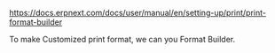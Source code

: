 https://docs.erpnext.com/docs/user/manual/en/setting-up/print/print-format-builder

To make Customized print format, we can you Format Builder.
